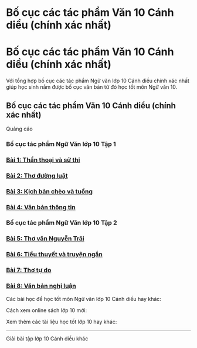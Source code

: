 # Bố cục các tác phẩm Văn 10 Cánh diều (chính xác nhất)

# Bố cục các tác phẩm Văn 10 Cánh diều (chính xác nhất)

Với tổng hợp bố cục các tác phẩm Ngữ văn lớp 10 Cánh diều chính xác nhất giúp học sinh nắm được bố cục văn bản từ đó học tốt môn Ngữ văn 10.

## Bố cục các tác phẩm Văn 10 Cánh diều (chính xác nhất)

Quảng cáo

### Bố cục tác phẩm Ngữ Văn lớp 10 Tập 1

### [**Bài 1: Thần thoại và sử thi**](https://vietjack.com/soan-van-lop-10-cd/bai-1-than-thoai-va-su-thi.jsp)

### [**Bài 2: Thơ đường luật**](https://vietjack.com/soan-van-lop-10-cd/bai-2-tho-duong-luat.jsp)

### [**Bài 3: Kịch bản chèo và tuồng**](https://vietjack.com/soan-van-lop-10-cd/bai-3-kich-ban-cheo-va-tuong.jsp)

### [**Bài 4: Văn bản thông tin**](https://vietjack.com/soan-van-lop-10-cd/bai-4-van-ban-thong-tin.jsp)

### Bố cục tác phẩm Ngữ Văn lớp 10 Tập 2

### [**Bài 5: Thơ văn Nguyễn Trãi**](https://vietjack.com/soan-van-lop-10-cd/bai-5-tho-van-nguyen-trai.jsp)

### [**Bài 6: Tiểu thuyết và truyện ngắn**](https://vietjack.com/soan-van-lop-10-cd/bai-6-tieu-thuyet-va-truyen-ngan.jsp)

### [**Bài 7: Thơ tự do**](https://vietjack.com/soan-van-lop-10-cd/bai-7-tho-tu-do.jsp)

### [**Bài 8: Văn bản nghị luận**](https://vietjack.com/soan-van-lop-10-cd/bai-8-van-ban-nghi-luan.jsp)

Các bài học để học tốt môn Ngữ văn lớp 10 Cánh diều hay khác:

Cách xem online sách lớp 10 mới:

Xem thêm các tài liệu học tốt lớp 10 hay khác:

* * *

Giải bài tập lớp 10 Cánh diều khác
